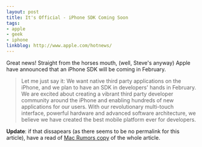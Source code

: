 ```yaml
---
layout: post
title: It's Official - iPhone SDK Coming Soon
tags:
- apple
- geek
- iphone
linkblog: http://www.apple.com/hotnews/
---
```


Great news! Straight from the horses mouth, (well, Steve's anyway) Apple have announced that an iPhone
SDK will be coming in February.

> Let me just say it: We want native third party applications on the
> iPhone, and we plan to have an SDK in developers' hands in February. We
> are excited about creating a vibrant third party developer community
> around the iPhone and enabling hundreds of new applications for our
> users. With our revolutionary multi-touch interface, powerful hardware
> and advanced software architecture, we believe we have created the best
> mobile platform ever for developers.

__Update__: if that dissapears (as there seems to be no permalink for this article), have a read of
[Mac Rumors copy](http://www.macrumors.com/2007/10/17/steve-jobs-announces-3rd-party-sdk-for-iphone-for-february-2008/)
of the whole article.

